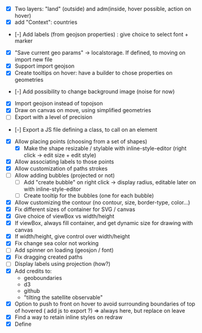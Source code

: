 - [x] Two layers: "land" (outside) and adm(inside, hover possible, action on hover)
- [x] add "Context": countries
- [-] Add labels (from geojson properties) : give choice to select font + marker
- [x] "Save current geo params" -> localstorage. If defined, to moving on import new file
- [x] Support import geojson
- [x] Create tooltips on hover: have a builder to chose properties on geometries
- [-] Add possibility to change background image (noise for now)
- [x] Import geojson instead of topojson
- [x] Draw on canvas on move, using simplified geometries
- [ ] Export with a level of precision
- [-] Export a JS file defining a class, to call on an element
- [x] Allow placing points (choosing from a set of shapes)
    - [x] Make the shape resizable / stylable with inline-style-editor (right click -> edit size + edit style)
- [x] Allow associating labels to those points
- [x] Allow customization of paths strokes
- [ ] Allow adding bubbles (projected or not)
    - [ ] Add "create bubble" on right click -> display radius, editable later on with inline-style-editor
    - [ ] Create tooltip for the bubbles (one for each bubble) 
- [x] Allow customizing the contour (no contour, size, border-type, color...)
- [x] Fix different sizes of container for SVG / canvas
- [x] Give choice of viewBox vs width/height
- [x] If viewBox, always fill container, and get dynamic size for drawing with canvas
- [x] If width/height, give control over width/height
- [x] Fix change sea color not working
- [ ] Add spinner on loading (geosjon / font)
- [x] Fix dragging created paths
- [ ] Display labels using projection (how?)
- [x] Add credits to:
    - geoboundaries
    - d3
    - github
    - "tilting the satellite observable"
- [x] Option to push to front on hover to avoid surrounding boundaries of top of hovered ( add js to export ?) => always here, but replace on leave
- [x] Find a way to retain inline styles on redraw  
- [x] Define <style> in <defs> in SVG directly  
- [x] Allow for ordering <land> div after/before countries/ADM1. If after, remove <SourceGraphic> from merge filter, otherwise retain it (for stroke)
- [x] Wrap "land" inside an inline <image> tag, inside a separate <svg> for FF performance (and maybe other browsers?)
    - MUCH worse performance on chrome. Tried:
        - Move svg containing <image> on the outside: same
        - Same principle, using <img> tag: same
    - Solution: will-change: opacity + <image>
- [x] Instructions: how to tilt / rotate / zoom / drag
- [x] Change zoom sensibility according to FOV
- [x] Animate object along path
- [x] Add validation on imported data (alpha-3 / shapeName)
- [x] Add conversion of final CSS rgb(x y z) => #hex
- [x] Format tooltip when containing decimal values => determine formatter automatically
    - [x] Allow to change format locale
- [-] Choice to remove imported fonts -> export only used fonts
- [x] On delete country, delete legend + color def (+ else ?)
- [x] Export button => popup modal to select
    - [x] No redraw on resize
    - [x] Choice between "font(s) will be included in final file" & "best between embed font / transform text to paths"
- [x] SEO: title + meta tag + raw html for FAQ
- [x] Redesign layout: accordions on right, data / colors / legend on left
- [x] Add line at the end of path (<marker>)
- [x] Delete paths on right click in menu
- [ ] Sitemap
- [x] Allow change fill color for land when base layer
- [ ] README github: explain how optimizations work
- [x] Add example(s)
- [x] Change default filter 2 
- [x] Make more fine-tuning altitude/FOV more intuitive
- [x] Allow minification of JS
- [-] Implement Undo / Redo on points / labels moving 
- [x] Allow more projections
- [x] Add categorical colors by hand
- [x] Formatting language: chose for legend + tooltip
- [ ] Store deleted elements. Button to reset deleted ?
- [x] Disable double-click zoom
- [x] Legend: style not applied on template
- [x] Legend: color width/height not reported immediatly
- [x] Tooltip check/uncheck: style not applied to template
- [x] Altitude bounds not correct when satellite directly used
- [x] Allow for undefined values in quantil/ze, with a checkbox appearing if there are undefined values
- [-] Legend can go off-canvas when resizing -> Not a big deal
- [x] On small canvas, there seems to be off-canvas drawings
- [x] Export as raster no working when legend is present
- [x] Dynamic bounds for border radius depending on max of width/height
- [ ] inline style editor: no css selection by attribute with [id=]
- [x] geoclip to accomodate border-radius ? at least use masking
- [x] modifications on stroke of country not exported when saving
- [x] Allow for multi-line labels
- [x] Inline style editor: give name to other elements. Add parent <text> element for <tspan>
- [x] Only include code for tooltip when one tooltip included
- [x] Delay optimizing content of <image> at export time (for performance)

- [x] ISE open on click
- [x] Check export endpoint hit
- [x] Micro: Store position (lat / lnt / zoom / pitch / bearing)
- [x] Micro: Lock / unlock mechanism (allow map drag when on SVG) 
- [x] Micro: Layers in "layers" tab
- [-] Micro: Building with same id = same color 
- [x] Micro: Check building order with height
- [ ] Micro: Check building to merge if below other buidling
- [x] Micro: Railway layer 
- [x] Micro: MapTiler + OSM attribution 
- [x] Micro: OSM attribution on exported file 
- [x] Micro: Persist currentMode in state
- [x] Micro: remove forward element on hover
- [x] Micro: Order building layer elements by height
- [x] Micro: Building: Add 3 classes at random
- [x] Micro: Allow write labels / add points
- [x] Micro: Add nominatim search
- [x] Micro: Save changed CSS
- [x] Micro: CSS themes as separate .css files
    - [x] Color + lighter color on hover
- [x] Micro: Toggle layers 
- [x] Micro: Layers parametrization
    - [x] SVG pattern: density + color + width + pattern (/o\*...)
    - [x] Stroke color + fill color
    - [x] 3 colors for buildings (3 classes)
    - [x] Bind style change from ISE to layer stroke / fill color 
    - [ ] Noise?
- [x] Micro: Make "other" layer work
- [x] Micro: Preset palette selection
- [x] Micro: Background colors customization (as non-disableable layer )
- [x] Micro: Background contour padding
- [x] Micro: Animation on visible 
- [x] Micro: Export (CSS + font, no tooltip mechanism)
- [x] Micro: Bonus: cut geometries outside of border when high border radius
- [x] Micro: Bonus: Freehand drawing: https://github.com/steveruizok/perfect-freehand?tab=readme-ov-file
- [-] Micro: Bonus: Stitch / polygon merge in web workers
- [x] Micro: Bonus: Stroke width far from camera when pitch thinner
- [x] Micro: Bonus: More patterns!
- [ ] Micro: New front page
- [x] Micro: Debug right click
- [x] Micro: Fill pattern hover
- [x] Micro: Stop computations when moving
- [ ] Remove labels off canvas
- [ ] Freehand: style group with ISE (add custom CSS rule on the fly on <g> parent)
- [ ] Freehand: Allow drag drawing
- [ ] Freehand: Allow deletion
- [ ] Double click text edit prevent ISE
- [ ] Micro: 3d elements (see maplibre 3D model demo)
- [ ] Micro: Use protomaps (upload tiles and configure nginx to serve it, using the pm plugin in the front)
- [ ] Self-hosting
- [ ] Show tooltip conditionnaly
- [ ] Tooltip creation: Use WYSIWYG editor
- [ ] Allow tooltip creation on single element
- [ ] Draw pin on map / any imported image (URL or uploaded as b64, must be < some size in kb)
- [ ] Data export: remove empty objects
- [ ] Data import / export: Move into modal
- [ ] Data edition: allow inline edition with a lightweight grid edition sofware (lazy-loaded)
- [ ] Top space above "Max legend width"
- [ ] Bootstrap: allow main colors customization
  - upgrade to 5.3
  - use color modes
  - pass mode as input of Map
- [ ] Macro: Render simplified while changing altitude / fov
- [ ] Allow external link on click of entity
- [ ] Text / icons / images / freehand : use https://github.com/daybrush/moveable


- [ ] Geoboundaries: give name to disputed territories
- [ ] Geoboundaries: attribution to exported file
- [ ] Geoboundaries: remove job (or just send an alert)
- [ ] "No data color" should be available in "color using data"
- [ ] ISE: 
  - clearer wording (stroke-width -> Stroke Width)
  - stroke / fill -> "Stroke / Fill color"
  - Color picker below, not to side
  - Allow text mapping ('inline' -> "France", ".country" -> "All countries", ".country:hover": "Countries hover)
  - Change "rule" to dropdown select
  - Allow parametrization of modal width
  - Callback function to allow to go up the DOM tree of selected element

- [ ] Separate (lazy-load) micro and macro
- [ ] Migrate to svelte 5
- [ ] Use typescript
- [ ] Use svelte/kit
    - [ ] Disable cloudflare deployment
    - [ ] Deploy on VPS
- [ ] Use vite
  - require.context => import.meta.glob
  - HtmlWebpackPlugin -> new FrontPage component
  - Inline imports -> ?raw (https://vite.dev/guide/assets)



